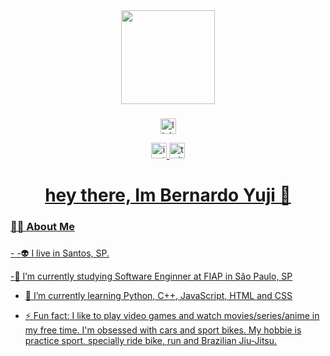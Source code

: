 

<div align="center">
  <img height="150" src="https://media.giphy.com/media/M9gbBd9nbDrOTu1Mqx/giphy.gif"  />
</div>

###

<div align="center">
<img src="https://img.shields.io/static/v1?message=LinkedIn&logo=linkedin&label=&color=0077B5&logoColor=white&labelColor=&style=for-the-badge" height="25" alt="linkedin logo"  />

  <a href="https://www.instagram.com/bernardo1yuji/" target="_blank"/> <img src="https://img.shields.io/static/v1?message=Instagram&logo=instagram&label=&color=E4405F&logoColor=white&labelColor=&style=for-the-badge" height="25" alt="instagram logo"  />
<a href="https://x.com/bernardo1yuji" target="_blank"/> <img src="https://img.shields.io/static/v1?message=Twitter&logo=twitter&label=&color=1DA1F2&logoColor=white&labelColor=&style=for-the-badge" height="25" alt="twitter logo"  />
</div>



<h1 align="center">hey there, Im Bernardo Yuji 👋</h1>

###

<h3 align="left">👩‍💻  About Me</h3>

###

<p align="left">- 
-👽 I live in Santos, SP. 

-🔭 I’m currently studying Software Enginner at FIAP in São Paulo, SP

- 🌱 I’m currently learning Python, C++, JavaScript, HTML and CSS
  
- ⚡ Fun fact: I like to play video games and watch movies/series/anime in my free time. I'm obsessed with cars and sport bikes. My hobbie is practice sport, specially ride bike, run and Brazilian Jiu-Jitsu.


###


